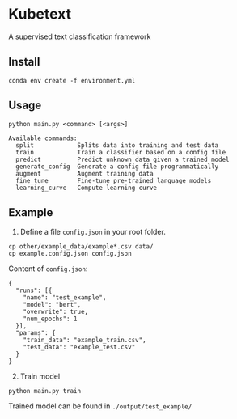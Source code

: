 # Kubetext
A supervised text classification framework 

## Install
```
conda env create -f environment.yml
```

## Usage
```
python main.py <command> [<args>]

Available commands:
  split            Splits data into training and test data
  train            Train a classifier based on a config file
  predict          Predict unknown data given a trained model
  generate_config  Generate a config file programmatically
  augment          Augment training data
  fine_tune        Fine-tune pre-trained language models
  learning_curve   Compute learning curve
```

## Example

1) Define a file `config.json` in your root folder.
```
cp other/example_data/example*.csv data/
cp example.config.json config.json
```
Content of `config.json`:
```
{
  "runs": [{
    "name": "test_example",
    "model": "bert",
    "overwrite": true,
    "num_epochs": 1
  }],
  "params": {
    "train_data": "example_train.csv",
    "test_data": "example_test.csv"
  }
}
```

2) Train model
```
python main.py train
```
Trained model can be found in `./output/test_example/`

